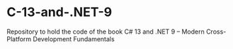 # C-13-and-.NET-9
Repository to hold the code of the book C# 13 and .NET 9 – Modern Cross-Platform Development Fundamentals
